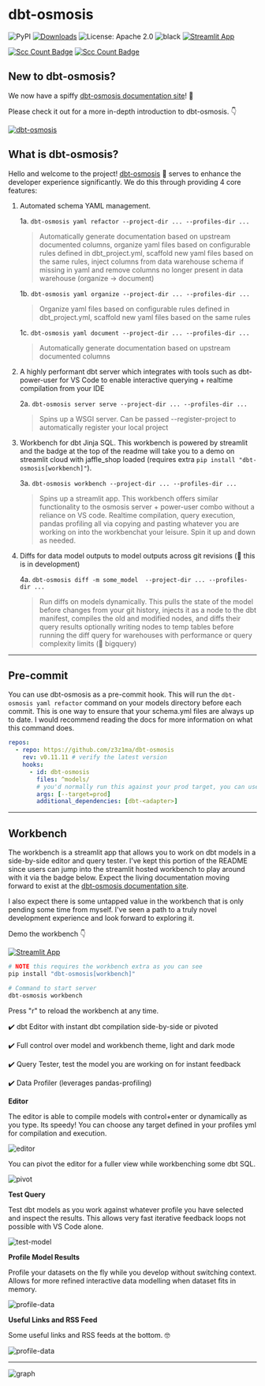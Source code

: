 # dbt-osmosis

<!--![GitHub Actions](https://github.com/z3z1ma/dbt-osmosis/actions/workflows/master.yml/badge.svg)-->

![PyPI](https://img.shields.io/pypi/v/dbt-osmosis)
[![Downloads](https://static.pepy.tech/badge/dbt-osmosis)](https://pepy.tech/project/dbt-osmosis)
![License: Apache 2.0](https://img.shields.io/badge/License-Apache_2.0-green.svg)
![black](https://img.shields.io/badge/code%20style-black-000000.svg)
[![Streamlit App](https://static.streamlit.io/badges/streamlit_badge_black_white.svg)](https://z3z1ma-dbt-osmosis-srcdbt-osmosisapp-v2-i0ico9.streamlit.app/)


[![Scc Count Badge](https://sloc.xyz/github/z3z1ma/dbt-osmosis/)](https://github.com/z3z1ma/dbt-osmosis/)
[![Scc Count Badge](https://sloc.xyz/github/z3z1ma/dbt-osmosis/?category=cocomo)](https://github.com/z3z1ma/dbt-osmosis/)

## New to dbt-osmosis?

We now have a spiffy [dbt-osmosis documentation site](https://z3z1ma.github.io/dbt-osmosis/)! 🎉

Please check it out for a more in-depth introduction to dbt-osmosis. 👇

[![dbt-osmosis](/screenshots/docs_site.png)](https://z3z1ma.github.io/dbt-osmosis/)

## What is dbt-osmosis?

Hello and welcome to the project! [dbt-osmosis](https://github.com/z3z1ma/dbt-osmosis) 🌊 serves to enhance the developer experience significantly. We do this through providing 4 core features:

1. Automated schema YAML management.
    
    1a. `dbt-osmosis yaml refactor --project-dir ... --profiles-dir ...`

    > Automatically generate documentation based on upstream documented columns, organize yaml files based on configurable rules defined in dbt_project.yml, scaffold new yaml files based on the same rules, inject columns from data warehouse schema if missing in yaml and remove columns no longer present in data warehouse (organize -> document)

    1b. `dbt-osmosis yaml organize --project-dir ... --profiles-dir ...`

    > Organize yaml files based on configurable rules defined in dbt_project.yml, scaffold new yaml files based on the same rules

    1c. `dbt-osmosis yaml document --project-dir ... --profiles-dir ...`

    > Automatically generate documentation based on upstream documented columns

2. A highly performant dbt server which integrates with tools such as dbt-power-user for VS Code to enable interactive querying + realtime compilation from your IDE

    2a. `dbt-osmosis server serve --project-dir ... --profiles-dir ...`

    > Spins up a WSGI server. Can be passed --register-project to automatically register your local project

3. Workbench for dbt Jinja SQL. This workbench is powered by streamlit and the badge at the top of the readme will take you to a demo on streamlit cloud with jaffle_shop loaded (requires extra `pip install "dbt-osmosis[workbench]"`). 

    3a. `dbt-osmosis workbench --project-dir ... --profiles-dir ...`

    > Spins up a streamlit app. This workbench offers similar functionality to the osmosis server + power-user combo without a reliance on VS code. Realtime compilation, query execution, pandas profiling all via copying and pasting whatever you are working on into the workbenchat your leisure. Spin it up and down as needed.

4. Diffs for data model outputs to model outputs across git revisions (🚧 this is in development)

    4a. `dbt-osmosis diff -m some_model  --project-dir ... --profiles-dir ...`

    > Run diffs on models dynamically. This pulls the state of the model before changes from your git history, injects it as a node to the dbt manifest, compiles the old and modified nodes, and diffs their query results optionally writing nodes to temp tables before running the diff query for warehouses with performance or query complexity limits (👀 bigquery)

____

## Pre-commit

You can use dbt-osmosis as a pre-commit hook. This will run the `dbt-osmosis yaml refactor` command on your models directory before each commit. This is one way to ensure that your schema.yml files are always up to date. I would recommend reading the docs for more information on what this command does.

```yaml title=".pre-commit-config.yaml"
repos:
  - repo: https://github.com/z3z1ma/dbt-osmosis
    rev: v0.11.11 # verify the latest version
    hooks:
      - id: dbt-osmosis
        files: ^models/
        # you'd normally run this against your prod target, you can use any target though
        args: [--target=prod]
        additional_dependencies: [dbt-<adapter>]
```

___

## Workbench

The workbench is a streamlit app that allows you to work on dbt models in a side-by-side editor and query tester. I've kept this portion of the README since users can jump into the streamlit hosted workbench to play around with it via the badge below. Expect the living documentation moving forward to exist at the [dbt-osmosis documentation site](https://z3z1ma.github.io/dbt-osmosis/).

I also expect there is some untapped value in the workbench that is only pending some time from myself. I've seen a path to a truly novel development experience and look forward to exploring it.

Demo the workbench 👇 

[![Streamlit App](https://static.streamlit.io/badges/streamlit_badge_black_white.svg)](https://z3z1ma-dbt-osmosis-srcdbt-osmosisapp-v2-i0ico9.streamlit.app/)

 
```sh
# NOTE this requires the workbench extra as you can see
pip install "dbt-osmosis[workbench]"

# Command to start server
dbt-osmosis workbench
```

Press "r" to reload the workbench at any time.


✔️ dbt Editor with instant dbt compilation side-by-side or pivoted

✔️ Full control over model and workbench theme, light and dark mode

✔️ Query Tester, test the model you are working on for instant feedback

✔️ Data Profiler (leverages pandas-profiling)


**Editor** 

The editor is able to compile models with control+enter or dynamically as you type. Its speedy! You can choose any target defined in your profiles yml for compilation and execution.

![editor](/screenshots/osmosis_editor_main.png?raw=true "dbt-osmosis Workbench")

You can pivot the editor for a fuller view while workbenching some dbt SQL.

![pivot](/screenshots/osmosis_editor_pivot.png?raw=true "dbt-osmosis Pivot Layout")


**Test Query**

Test dbt models as you work against whatever profile you have selected and inspect the results. This allows very fast iterative feedback loops not possible with VS Code alone.

![test-model](/screenshots/osmosis_tester.png?raw=true "dbt-osmosis Test Model")

**Profile Model Results**

Profile your datasets on the fly while you develop without switching context. Allows for more refined interactive data modelling when dataset fits in memory.

![profile-data](/screenshots/osmosis_profile.png?raw=true "dbt-osmosis Profile Data")


**Useful Links and RSS Feed**

Some useful links and RSS feeds at the bottom. 🤓

![profile-data](/screenshots/osmosis_links.png?raw=true "dbt-osmosis Profile Data")


___

![graph](https://repobeats.axiom.co/api/embed/df37714aa5780fc79871c60e6fc623f8f8e45c35.svg "Repobeats analytics image")
